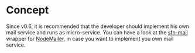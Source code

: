 <!-- title: E-mail; order: 15 -->
# Concept

Since v0.6, it is recommended that the developer should implement his own mail
service and runs as micro-service. You can have a look at the
[sfn-mail](https://github.com/hyurl/sfn-mail) wrapper for
[NodeMailer](https://github.com/nodemailer/nodemailer), in case you want to
implement you own mail service.